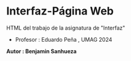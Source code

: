 # Interfaz-Página Web

HTML del trabajo de la asignatura de "Interfaz"

- Profesor : Eduardo Peña , UMAG 2024

**Autor : Benjamin Sanhueza**
